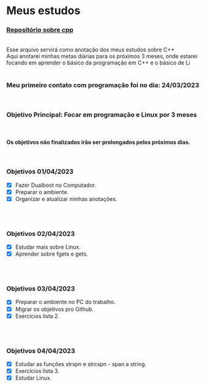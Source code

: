 # Meus estudos  

### **[Repositório sobre cpp](https://github.com/devgabe1/cpp)** <br>
<br>
Esse arquivo servirá como anotação dos meus estudos sobre C++ 
<br>
Aqui anotarei minhas metas diárias para os próximos 3 meses, onde estarei focando em aprender o básico da programação em C++ e o básico de Li
<br>
<br>

### **Meu primeiro contato com programação foi no dia: 24/03/2023**
<br>

### **Objetivo Principal: Focar em programação e Linux por 3 meses**
<br>

#### **Os objetivos não finalizados irão ser prolongados pelos próximos dias.** 
<br>

### Objetivos 01/04/2023
- [x] Fazer Dualboot no Computador. 
- [x] Preparar o ambiente.
- [x] Organizar e atualizar minhas anotações.
<br>
<br>

### Objetivos 02/04/2023
- [x] Estudar mais sobre Linux.
- [x] Aprender sobre fgets e gets.
<br>
<br>

### Objetivos 03/04/2023
- [x] Preparar o ambiente no PC do trabalho.
- [x] Migrar os objetivos pro Github.
- [x] Exercícios lista 2.
<br>
<br>

### Objetivos 04/04/2023
- [x] Estudar as funções strspn e strcspn - span a string.
- [x] Exercícios lista 3.
- [x] Estudar Linux.
<br>
<br>



